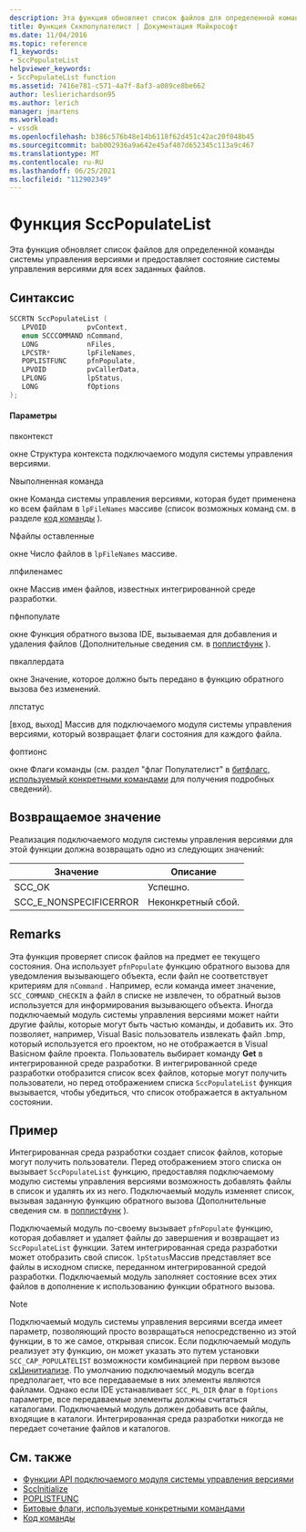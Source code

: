 ```yaml
---
description: Эта функция обновляет список файлов для определенной команды системы управления версиями и предоставляет состояние системы управления версиями для всех заданных файлов.
title: Функция Сккпопулателист | Документация Майкрософт
ms.date: 11/04/2016
ms.topic: reference
f1_keywords:
- SccPopulateList
helpviewer_keywords:
- SccPopulateList function
ms.assetid: 7416e781-c571-4a7f-8af3-a089ce8be662
author: leslierichardson95
ms.author: lerich
manager: jmartens
ms.workload:
- vssdk
ms.openlocfilehash: b386c576b48e14b6118f62d451c42ac20f048b45
ms.sourcegitcommit: bab002936a9a642e45af407d652345c113a9c467
ms.translationtype: MT
ms.contentlocale: ru-RU
ms.lasthandoff: 06/25/2021
ms.locfileid: "112902349"
---
```

# <a name="sccpopulatelist-function"></a>Функция SccPopulateList
Эта функция обновляет список файлов для определенной команды системы управления версиями и предоставляет состояние системы управления версиями для всех заданных файлов.

## <a name="syntax"></a>Синтаксис

```cpp
SCCRTN SccPopulateList (
   LPVOID          pvContext,
   enum SCCCOMMAND nCommand,
   LONG            nFiles,
   LPCSTR*         lpFileNames,
   POPLISTFUNC     pfnPopulate,
   LPVOID          pvCallerData,
   LPLONG          lpStatus,
   LONG            fOptions
);
```

#### <a name="parameters"></a>Параметры
 пвконтекст

окне Структура контекста подключаемого модуля системы управления версиями.

 Nвыполненная команда

окне Команда системы управления версиями, которая будет применена ко всем файлам в `lpFileNames` массиве (список возможных команд см. в разделе [код команды](../extensibility/command-code-enumerator.md) ).

 Nфайлы оставленные

окне Число файлов в `lpFileNames` массиве.

 лпфиленамес

окне Массив имен файлов, известных интегрированной среде разработки.

 пфнпопулате

окне Функция обратного вызова IDE, вызываемая для добавления и удаления файлов (Дополнительные сведения см. в [поплистфунк](../extensibility/poplistfunc.md) ).

 пвкаллердата

окне Значение, которое должно быть передано в функцию обратного вызова без изменений.

 лпстатус

[вход, выход] Массив для подключаемого модуля системы управления версиями, который возвращает флаги состояния для каждого файла.

 фоптионс

окне Флаги команды (см. раздел "флаг Популателист" в [битфлагс, используемый конкретными командами](../extensibility/bitflags-used-by-specific-commands.md) для получения подробных сведений).

## <a name="return-value"></a>Возвращаемое значение
 Реализация подключаемого модуля системы управления версиями для этой функции должна возвращать одно из следующих значений:

|Значение|Описание|
|-----------|-----------------|
|SCC_OK|Успешно.|
|SCC_E_NONSPECIFICERROR|Неконкретный сбой.|

## <a name="remarks"></a>Remarks
 Эта функция проверяет список файлов на предмет ее текущего состояния. Она использует `pfnPopulate` функцию обратного вызова для уведомления вызывающего объекта, если файл не соответствует критериям для `nCommand` . Например, если команда имеет значение, `SCC_COMMAND_CHECKIN` а файл в списке не извлечен, то обратный вызов используется для информирования вызывающего объекта. Иногда подключаемый модуль системы управления версиями может найти другие файлы, которые могут быть частью команды, и добавить их. Это позволяет, например, Visual Basic пользователь извлекать файл .bmp, который используется его проектом, но не отображается в Visual Basicном файле проекта. Пользователь выбирает команду **Get** в интегрированной среде разработки. В интегрированной среде разработки отобразится список всех файлов, которые могут получить пользователи, но перед отображением списка `SccPopulateList` функция вызывается, чтобы убедиться, что список отображается в актуальном состоянии.

## <a name="example"></a>Пример
 Интегрированная среда разработки создает список файлов, которые могут получить пользователи. Перед отображением этого списка он вызывает `SccPopulateList` функцию, предоставляя подключаемому модулю системы управления версиями возможность добавлять файлы в список и удалять их из него. Подключаемый модуль изменяет список, вызывая заданную функцию обратного вызова (Дополнительные сведения см. в [поплистфунк](../extensibility/poplistfunc.md) ).

 Подключаемый модуль по-своему вызывает `pfnPopulate` функцию, которая добавляет и удаляет файлы до завершения и возвращает из `SccPopulateList` функции. Затем интегрированная среда разработки может отобразить свой список. `lpStatus`Массив представляет все файлы в исходном списке, переданном интегрированной средой разработки. Подключаемый модуль заполняет состояние всех этих файлов в дополнение к использованию функции обратного вызова.

> [!NOTE]
> Подключаемый модуль системы управления версиями всегда имеет параметр, позволяющий просто возвращаться непосредственно из этой функции, в то же самое, открывая список. Если подключаемый модуль реализует эту функцию, он может указать это путем установки `SCC_CAP_POPULATELIST` возможности комбинацией при первом вызове [скЦинитиализе](../extensibility/sccinitialize-function.md). По умолчанию подключаемый модуль всегда предполагает, что все передаваемые в них элементы являются файлами. Однако если IDE устанавливает `SCC_PL_DIR` флаг в `fOptions` параметре, все передаваемые элементы должны считаться каталогами. Подключаемый модуль должен добавить все файлы, входящие в каталоги. Интегрированная среда разработки никогда не передает сочетание файлов и каталогов.

## <a name="see-also"></a>См. также
- [Функции API подключаемого модуля системы управления версиями](../extensibility/source-control-plug-in-api-functions.md)
- [SccInitialize](../extensibility/sccinitialize-function.md)
- [POPLISTFUNC](../extensibility/poplistfunc.md)
- [Битовые флаги, используемые конкретными командами](../extensibility/bitflags-used-by-specific-commands.md)
- [Код команды](../extensibility/command-code-enumerator.md)
